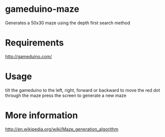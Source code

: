 gameduino-maze
==============

Generates a 50x30 maze using the depth first search method

Requirements
============

http://gameduino.com/

Usage
=====

tilt the gameduino to the left, right, forward or backward to move the red dot through the maze
press the screen to generate a new maze

More information
================
http://en.wikipedia.org/wiki/Maze_generation_algorithm
